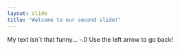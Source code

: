 ```yaml
---
layout: slide
title: "Welcome to our second slide!"
---
```

My text isn´t that funny... -.0
Use the left arrow to go back!